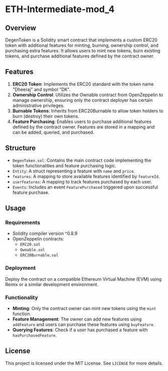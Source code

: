 # ETH-Intermediate-mod_4
## Overview

DegenToken is a Solidity smart contract that implements a custom ERC20 token with additional features for minting, burning, ownership control, and purchasing extra features. It allows users to mint new tokens, burn existing tokens, and purchase additional features defined by the contract owner.

## Features

1. **ERC20 Token**: Implements the ERC20 standard with the token name "Dheeraj" and symbol "DK".
2. **Ownership Control**: Utilizes the Ownable contract from OpenZeppelin to manage ownership, ensuring only the contract deployer has certain administrative privileges.
3. **Burnable Tokens**: Inherits from ERC20Burnable to allow token holders to burn (destroy) their own tokens.
4. **Feature Purchasing**: Enables users to purchase additional features defined by the contract owner. Features are stored in a mapping and can be added, queried, and purchased.

## Structure

- `DegenToken.sol`: Contains the main contract code implementing the token functionalities and feature purchasing logic.
- `Entity`: A struct representing a feature with `name` and `price`.
- `features`: A mapping to store available features identified by `featureId`.
- `userFeatures`: A mapping to track features purchased by each user.
- `Events`: Includes an event `FeaturePurchased` triggered upon successful feature purchase.

## Usage

### Requirements

- Solidity compiler version ^0.8.9
- OpenZeppelin contracts:
  - `ERC20.sol`
  - `Ownable.sol`
  - `ERC20Burnable.sol`

### Deployment

Deploy the contract on a compatible Ethereum Virtual Machine (EVM) using Remix or a similar development environment.

### Functionality

- **Minting**: Only the contract owner can mint new tokens using the `mint` function.
- **Feature Management**: The owner can add new features using `addFeature` and users can purchase these features using `buyFeature`.
- **Querying Features**: Check if a user has purchased a feature with `hasPurchasedFeature`.

## License

This project is licensed under the MIT License. See `LICENSE` for more details.

